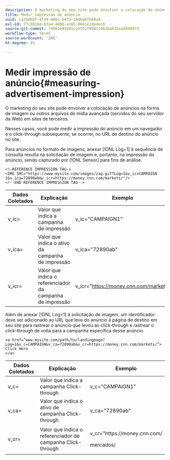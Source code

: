 ```yaml
---
description: O marketing do seu site pode envolver a colocação de anúncios na forma de imagem ou outros arquivos de mídia avançada (servidos do seu servidor da Web) em sites de terceiros.
title: Medir impressão de anúncio
uuid: ca2bd6bf-4f49-406c-b47a-18d6abfb48a4
exl-id: 77cd816e-63a4-4080-ac65-0661e1de4ec0
source-git-commit: 79981e92dd1c2e552f958716626a632ead940973
workflow-type: tm+mt
source-wordcount: '245'
ht-degree: 4%

---
```


# Medir impressão de anúncio{#measuring-advertisement-impression}

O marketing do seu site pode envolver a colocação de anúncios na forma de imagem ou outros arquivos de mídia avançada (servidos do seu servidor da Web) em sites de terceiros.

Nesses casos, você pode medir a impressão do anúncio em um navegador e o click-through subsequente, se ocorrer, no URL de destino do anúncio no site.

Para anúncios no formato de imagens, anexar [!DNL Log=1] à sequência de consulta resulta na solicitação de imagem e, portanto, na impressão do anúncio, sendo capturado por [!DNL Sensor] para fins de análise.

```
<!—REFERENCE IMPRESSION TAG->
<IMG SRC="https://www.mysite.com/images/zag.gif?Log=1&v_ic=CAMPAIGN 1&v_ica=72890ab&v_icr=https://money.cnn.com/markets/"/>
<!--END REFERENCE IMPRESSION TAG-->
```

| Dados Coletados | Explicação | Exemplo |
|---|---|---|
| v_ic= | Valor que indica a campanha de impressão | v_ic=&quot;CAMPAIGN1&quot; |
| v_ica= | Valor que indica o ativo da campanha de impressão | v_ica=&quot;72890ab&quot; |
| v_icr= | Valor que indica o referenciador da campanha de impressão | v_icr=&quot;https://money.cnn.com/markets/ |

Além de anexar [!DNL Log=1] à solicitação de imagem, um identificador deve ser adicionado ao URL que leva do anúncio à página de destino em seu site para rastrear o anúncio que levou ao click-through e rastrear o click-through de volta para a campanha específica desse anúncio.

```
<a href=”www.mysite.com/path/to/landingpage?Log=1&v_c=CAMPAIGN&v_ca=72890ab&v_cr=https://money.cnn.com/markets/”>
Click Here
</a>
```

<table id="table_B87134C522EF4AC9BD2AFA6F4A0CF574">
 <thead>
  <tr>
   <th colname="col1" class="entry"> Dados Coletados </th>
   <th colname="col2" class="entry"> Explicação </th>
   <th colname="col3" class="entry"> Exemplo </th>
  </tr>
 </thead>
 <tbody>
  <tr>
   <td colname="col1"> v_c= </td>
   <td colname="col2"> Valor que indica a campanha Click-through </td>
   <td colname="col3"> v_c="CAMPAIGN1" </td>
  </tr>
  <tr>
   <td colname="col1"> v_ca= </td>
   <td colname="col2"> Valor que indica o ativo de campanha Click-through </td>
   <td colname="col3"> v_ca="72890ab" </td>
  </tr>
  <tr>
   <td colname="col1"> v_cr= </td>
   <td colname="col2"> Valor que indica o referenciador de campanha Click-through </td>
   <td colname="col3"> <p> <span class="filepath"> v_cr="https://money.cnn.com/</span> </p> <p>mercados/ </p> </td>
  </tr>
 </tbody>
</table>
